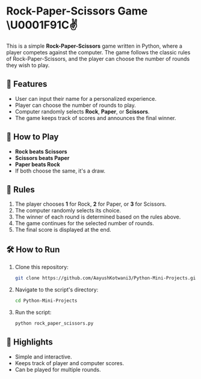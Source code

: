 # Rock-Paper-Scissors Game \U0001F91C✌️

This is a simple **Rock-Paper-Scissors** game written in Python, where a player competes against the computer. The game follows the classic rules of Rock-Paper-Scissors, and the player can choose the number of rounds they wish to play.

## 🚀 Features
- User can input their name for a personalized experience.
- Player can choose the number of rounds to play.
- Computer randomly selects **Rock**, **Paper**, or **Scissors**.
- The game keeps track of scores and announces the final winner.

## 📅 How to Play
- **Rock beats Scissors**
- **Scissors beats Paper**
- **Paper beats Rock**
- If both choose the same, it's a draw.

## 📝 Rules
1. The player chooses **1** for Rock, **2** for Paper, or **3** for Scissors.
2. The computer randomly selects its choice.
3. The winner of each round is determined based on the rules above.
4. The game continues for the selected number of rounds.
5. The final score is displayed at the end.

## 🛠️ How to Run
1. Clone this repository:
   ```bash
   git clone https://github.com/AayushKotwani3/Python-Mini-Projects.git
   ```
2. Navigate to the script's directory:
   ```bash
   cd Python-Mini-Projects
   ```
3. Run the script:
   ```bash
   python rock_paper_scissors.py
   ```

## 💎 Highlights
- Simple and interactive.
- Keeps track of player and computer scores.
- Can be played for multiple rounds.


